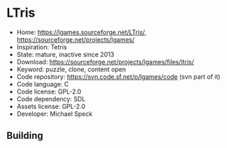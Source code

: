 # LTris

- Home: https://lgames.sourceforge.net/LTris/, https://sourceforge.net/projects/lgames/
- Inspiration: Tetris
- State: mature, inactive since 2013
- Download: https://sourceforge.net/projects/lgames/files/ltris/
- Keyword: puzzle, clone, content open
- Code repository: https://svn.code.sf.net/p/lgames/code (svn part of it)
- Code language: C
- Code license: GPL-2.0
- Code dependency: SDL
- Assets license: GPL-2.0
- Developer: Michael Speck

## Building
